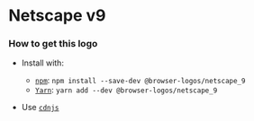 # Netscape v9

### How to get this logo

* Install with:

  * [`npm`](https://www.npmjs.com/): `npm install --save-dev @browser-logos/netscape_9`
  * [`Yarn`](https://yarnpkg.com/): `yarn add --dev @browser-logos/netscape_9`

* Use [`cdnjs`](https://cdnjs.com/libraries/browser-logos)
